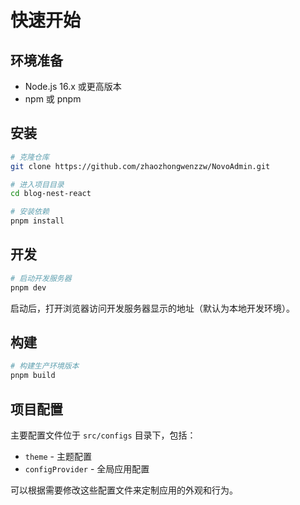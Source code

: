 # 快速开始

## 环境准备

- Node.js 16.x 或更高版本
- npm 或 pnpm

## 安装

```bash
# 克隆仓库
git clone https://github.com/zhaozhongwenzzw/NovoAdmin.git

# 进入项目目录
cd blog-nest-react

# 安装依赖
pnpm install
```

## 开发

```bash
# 启动开发服务器
pnpm dev
```

启动后，打开浏览器访问开发服务器显示的地址（默认为本地开发环境）。

## 构建

```bash
# 构建生产环境版本
pnpm build
```

## 项目配置

主要配置文件位于 `src/configs` 目录下，包括：

- `theme` - 主题配置
- `configProvider` - 全局应用配置

可以根据需要修改这些配置文件来定制应用的外观和行为。 